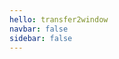 ```yaml
---
hello: transfer2window
navbar: false
sidebar: false
---
```


<ClientOnly>
<Transfer2window />
</ClientOnly>